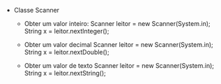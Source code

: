   * Classe Scanner
    * Obter um valor inteiro:
    Scanner leitor = new Scanner(System.in);
    String x = leitor.nextInteger();
    
    
    * Obter um valor decimal
    Scanner leitor = new Scanner(System.in);
    String x = leitor.nextDouble();
    
    
    * Obter um valor de texto 
    Scanner leitor = new Scanner(System.in);
    String x = leitor.nextString();
